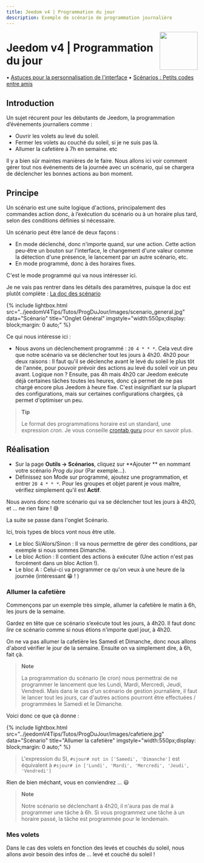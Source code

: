 ```yaml
---
title: Jeedom v4 | Programmation du jour
description: Exemple de scénario de programmation journalière
---
```


<img align="right" src="../../images/logo-jeedom.png" width="100">

# Jeedom v4 | Programmation du jour

• [Astuces pour la personnalisation de l'interface](https://kiboost.github.io/jeedom_docs/jeedomV4Tips/Interface/fr_FR/)
• [Scénarios : Petits codes entre amis](https://kiboost.github.io/jeedom_docs/jeedomV4Tips/CodesScenario/fr_FR/)

## Introduction

Un sujet récurent pour les débutants de Jeedom, la programmation d’événements journaliers comme :

- Ouvrir les volets au levé du soleil.
- Fermer les volets au couché du soleil, si je ne suis pas là.
- Allumer la cafetière à 7h en semaine.
etc

Il y a bien sûr maintes manières de le faire. Nous allons ici voir comment gérer tout nos événements de la journée avec un scénario, qui se chargera de déclencher les bonnes actions au bon moment.

## Principe

Un scénario est une suite logique d'actions, principalement des commandes action donc, à l’exécution du scénario ou à un horaire plus tard, selon des conditions définies si nécessaire.

Un scénario peut être lancé de deux façons :
- En mode déclenché, donc n'importe quand, sur une action. Cette action peu-être un bouton sur l'interface, le changement d'une valeur comme la détection d'une présence, le lancement par un autre scénario, etc.
- En mode programmé, donc à des horaires fixes.

C'est le mode programmé qui va nous intéresser ici.

Je ne vais pas rentrer dans les détails des paramètres, puisque la doc est plutôt complète : [La doc des scénario](https://jeedom.github.io/core/fr_FR/scenario)

{% include lightbox.html src="../jeedomV4Tips/Tutos/ProgDuJour/images/scenario_general.jpg" data="Scénario" title="Onglet Général" imgstyle="width:550px;display: block;margin: 0 auto;" %}

Ce qui nous intéresse ici :
- Nous avons un déclenchement programmé : `20 4 * * *`. Cela veut dire que notre scénario va se déclencher tout les jours à 4h20. 4h20 pour deux raisons : Il faut qu'il se déclenche avant le levé du soleil le plus tôt de l'année, pour pouvoir prévoir des actions au levé du soleil voir un peu avant. Logique non ? Ensuite, pas 4h mais 4h20 car Jeedom exécute déjà certaines tâches toutes les heures, donc çà permet de ne pas chargé encore plus Jeedom à heure fixe. C'est insignifiant sur la plupart des configurations, mais sur certaines configurations chargées, çà permet d'optimiser un peu.


> **Tip**
>
> Le format des programmations horaire est un standard, une expression *cron*. Je vous conseille [crontab guru](https://crontab.guru/) pour en savoir plus.


## Réalisation

- Sur la page **Outils → Scénarios**, cliquez sur **Ajouter ** en nommant votre scénario *Prog du jour* (Par exemple...).
- Définissez son Mode sur programmé, ajoutez une programmation, et entrer `20 4 * * *`.
Pour les groupes et objet parent je vous maître, vérifiez simplement qu'il est **Actif**.

Nous avons donc notre scénario qui va se déclencher tout les jours à 4h20, et ... ne rien faire ! :sweat_smile:

La suite se passe dans l'onglet Scénario.

Ici, trois types de blocs vont nous être utile.
- Le bloc Si/Alors/Sinon : Il va nous permettre de gérer des conditions, par exemple si nous sommes Dimanche.
- Le bloc Action : Il contient des actions à exécuter (Une action n'est pas forcément dans un bloc Action !).
- Le bloc A : Celui-ci va programmer ce qu'on veux à une heure de la journée (intéressant :grin: ! )

### Allumer la cafetière

Commençons par un exemple très simple, allumer la cafetière le matin à 6h, les jours de la semaine.

Gardez en tête que ce scénario s’exécute tout les jours, à 4h20. Il faut donc *lire* ce scénario comme si nous étions n'importe quel jour, à 4h20.

On ne va pas allumer la cafetière les Samedi et Dimanche, donc nous allons d'abord vérifier le jour de la semaine.
Ensuite on va simplement dire, à 6h, fait çà.

> **Note**
>
> La programmation du scénario (le cron) nous permettrai de ne programmer le lancement que les Lundi, Mardi, Mercredi, Jeudi, Vendredi. Mais dans le cas d'un scénario de gestion journalière, il faut le lancer tout les jours, car d'autres actions pourront être effectuées / programmées le Samedi et le Dimanche.

Voici donc ce que çà donne :

{% include lightbox.html src="../jeedomV4Tips/Tutos/ProgDuJour/images/cafetiere.jpg" data="Scénario" title="Allumer la cafetière" imgstyle="width:550px;display: block;margin: 0 auto;" %}

> L'expression du SI, `#sjour# not in ['Samedi', 'Dimanche']` est équivalent à `#sjour# in ['Lundi', 'Mardi', 'Mercredi', 'Jeudi', 'Vendredi']`

Rien de bien méchant, vous en conviendrez ... :smiley:

> **Note**
>
> Notre scénario se déclenchant à 4h20, il n'aura pas de mal à programmer une tâche à 6h. Si vous programmez une tâche à un horaire passé, la tâche est programmée pour le lendemain.


### Mes volets

Dans le cas des volets en fonction des levés et couchés du soleil, nous allons avoir besoin des infos de ... levé et couché du soleil !
